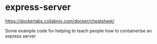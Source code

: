 # express-server

https://dockerlabs.collabnix.com/docker/cheatsheet/

Some example code for helping to teach people how to containerise an express server
